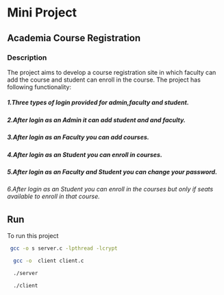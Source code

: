 # Mini Project

## Academia Course Registration

### Description
The project aims to develop a course registration site in which faculty can add the course and student can enroll in the course.
The project has following functionality:
##### 1.Three types of login provided for admin,faculty and student.
##### 2.After login as an Admin it can add student and and faculty.
##### 3.After login as an Faculty you can add courses.
##### 4.After login as an Student you can enroll in courses.
##### 5.After login as an Faculty and Student you can change your password.
###### 6.After login as an Student you can enroll in the courses but only if seats available to enroll in that course.










## Run
To run this project 

```bash
 gcc -o s server.c -lpthread -lcrypt
```
```bash
  gcc -o  client client.c
```
```bash
  ./server
```
```bash
  ./client
```

